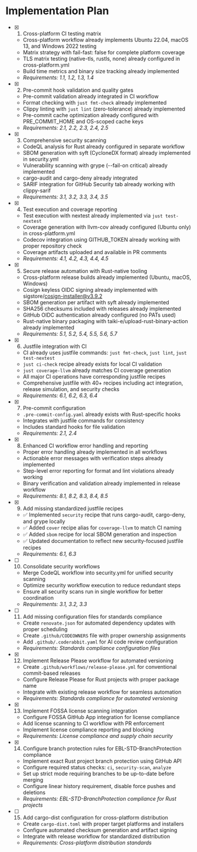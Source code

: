 # Implementation Plan

- [x] 1. Cross-platform CI testing matrix

  - Cross-platform workflow already implements Ubuntu 22.04, macOS 13, and Windows 2022 testing
  - Matrix strategy with fail-fast: false for complete platform coverage
  - TLS matrix testing (native-tls, rustls, none) already configured in cross-platform.yml
  - Build time metrics and binary size tracking already implemented
  - _Requirements: 1.1, 1.2, 1.3, 1.4_

- [x] 2. Pre-commit hook validation and quality gates

  - Pre-commit validation already integrated in CI workflow
  - Format checking with `just fmt-check` already implemented
  - Clippy linting with `just lint` (zero-tolerance) already implemented
  - Pre-commit cache optimization already configured with PRE_COMMIT_HOME and OS-scoped cache keys
  - _Requirements: 2.1, 2.2, 2.3, 2.4, 2.5_

- [x] 3. Comprehensive security scanning

  - CodeQL analysis for Rust already configured in separate workflow
  - SBOM generation with syft (CycloneDX format) already implemented in security.yml
  - Vulnerability scanning with grype (--fail-on critical) already implemented
  - cargo-audit and cargo-deny already integrated
  - SARIF integration for GitHub Security tab already working with clippy-sarif
  - _Requirements: 3.1, 3.2, 3.3, 3.4, 3.5_

- [x] 4. Test execution and coverage reporting

  - Test execution with nextest already implemented via `just test-nextest`
  - Coverage generation with llvm-cov already configured (Ubuntu only) in cross-platform.yml
  - Codecov integration using GITHUB_TOKEN already working with proper repository check
  - Coverage artifacts uploaded and available in PR comments
  - _Requirements: 4.1, 4.2, 4.3, 4.4, 4.5_

- [x] 5. Secure release automation with Rust-native tooling

  - Cross-platform release builds already implemented (Ubuntu, macOS, Windows)
  - Cosign keyless OIDC signing already implemented with sigstore/cosign-installer@v3.9.2
  - SBOM generation per artifact with syft already implemented
  - SHA256 checksums included with releases already implemented
  - GitHub OIDC authentication already configured (no PATs used)
  - Rust-native binary packaging with taiki-e/upload-rust-binary-action already implemented
  - _Requirements: 5.1, 5.2, 5.4, 5.5, 5.6, 5.7_

- [x] 6. Justfile integration with CI

  - CI already uses justfile commands: `just fmt-check`, `just lint`, `just test-nextest`
  - `just ci-check` recipe already exists for local CI validation
  - `just coverage-llvm` already matches CI coverage generation
  - All major CI operations have corresponding justfile recipes
  - Comprehensive justfile with 40+ recipes including act integration, release simulation, and security checks
  - _Requirements: 6.1, 6.2, 6.3, 6.4_

- [x] 7. Pre-commit configuration

  - `.pre-commit-config.yaml` already exists with Rust-specific hooks
  - Integrates with justfile commands for consistency
  - Includes standard hooks for file validation
  - _Requirements: 2.1, 2.4_

- [x] 8. Enhanced CI workflow error handling and reporting

  - Proper error handling already implemented in all workflows
  - Actionable error messages with verification steps already implemented
  - Step-level error reporting for format and lint violations already working
  - Binary verification and validation already implemented in release workflow
  - _Requirements: 8.1, 8.2, 8.3, 8.4, 8.5_

- [x] 9. Add missing standardized justfile recipes

  - ✅ Implemented `security` recipe that runs cargo-audit, cargo-deny, and grype locally
  - ✅ Added `cover` recipe alias for `coverage-llvm` to match CI naming
  - ✅ Added `sbom` recipe for local SBOM generation and inspection
  - ✅ Updated documentation to reflect new security-focused justfile recipes
  - _Requirements: 6.1, 6.3_

- [ ] 10. Consolidate security workflows

  - Merge CodeQL workflow into security.yml for unified security scanning
  - Optimize security workflow execution to reduce redundant steps
  - Ensure all security scans run in single workflow for better coordination
  - _Requirements: 3.1, 3.2, 3.3_

- [ ] 11. Add missing configuration files for standards compliance

  - Create `renovate.json` for automated dependency updates with proper scheduling
  - Create `.github/CODEOWNERS` file with proper ownership assignments
  - Add `.github/.coderabbit.yaml` for AI code review configuration
  - _Requirements: Standards compliance configuration files_

- [x] 12. Implement Release Please workflow for automated versioning

  - Create `.github/workflows/release-please.yml` for conventional commit-based releases
  - Configure Release Please for Rust projects with proper package name
  - Integrate with existing release workflow for seamless automation
  - _Requirements: Standards compliance for automated versioning_

- [x] 13. Implement FOSSA license scanning integration

  - Configure FOSSA GitHub App integration for license compliance
  - Add license scanning to CI workflow with PR enforcement
  - Implement license compliance reporting and blocking
  - _Requirements: License compliance and supply chain security_

- [x] 14. Configure branch protection rules for EBL-STD-BranchProtection compliance

  - Implement exact Rust project branch protection using GitHub API
  - Configure required status checks: `ci`, `security-scan`, `analyze`
  - Set up strict mode requiring branches to be up-to-date before merging
  - Configure linear history requirement, disable force pushes and deletions
  - _Requirements: EBL-STD-BranchProtection compliance for Rust projects_

- [ ] 15. Add cargo-dist configuration for cross-platform distribution

  - Create `cargo-dist.toml` with proper target platforms and installers
  - Configure automated checksum generation and artifact signing
  - Integrate with release workflow for standardized distribution
  - _Requirements: Cross-platform distribution standards_
